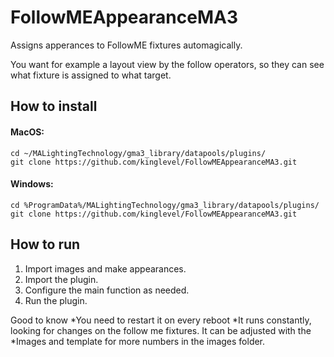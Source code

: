 # FollowMEAppearanceMA3

Assigns apperances to FollowME fixtures automagically.

You want for example a layout view by the follow operators, so they can see what fixture is assigned to what target.


## How to install
#### MacOS:
```
cd ~/MALightingTechnology/gma3_library/datapools/plugins/
git clone https://github.com/kinglevel/FollowMEAppearanceMA3.git
```

#### Windows:
```
cd %ProgramData%/MALightingTechnology/gma3_library/datapools/plugins/
git clone https://github.com/kinglevel/FollowMEAppearanceMA3.git
```

## How to run

1. Import images and make appearances.
2. Import the plugin.
3. Configure the main function as needed.
4. Run the plugin. 


Good to know
*You need to restart it on every reboot
*It runs constantly, looking for changes on the follow me fixtures. It can be adjusted with the
*Images and template for more numbers in the images folder.